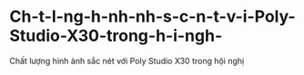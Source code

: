 # Ch-t-l-ng-h-nh-nh-s-c-n-t-v-i-Poly-Studio-X30-trong-h-i-ngh-
Chất lượng hình ảnh sắc nét với Poly Studio X30 trong hội nghị
